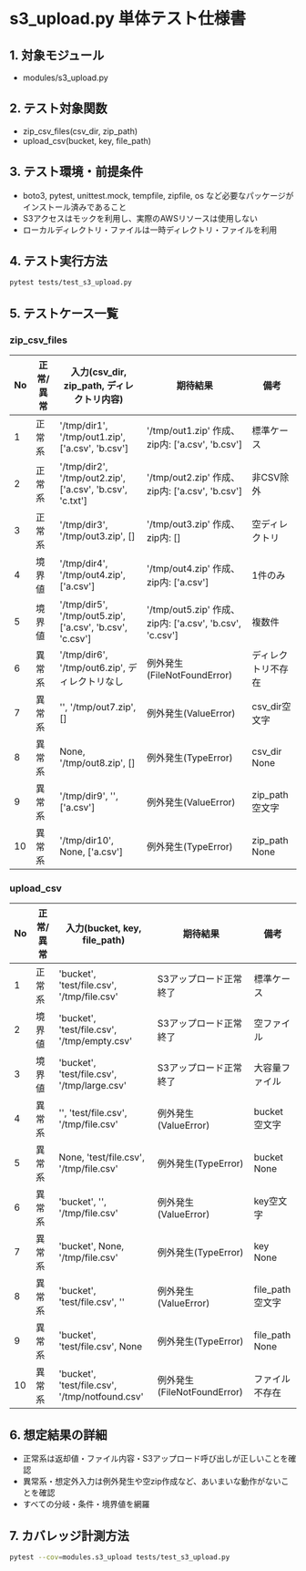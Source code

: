# s3_upload.py 単体テスト仕様書

## 1. 対象モジュール
- modules/s3_upload.py

## 2. テスト対象関数
- zip_csv_files(csv_dir, zip_path)
- upload_csv(bucket, key, file_path)

## 3. テスト環境・前提条件
- boto3, pytest, unittest.mock, tempfile, zipfile, os など必要なパッケージがインストール済みであること
- S3アクセスはモックを利用し、実際のAWSリソースは使用しない
- ローカルディレクトリ・ファイルは一時ディレクトリ・ファイルを利用

## 4. テスト実行方法
```sh
pytest tests/test_s3_upload.py
```

## 5. テストケース一覧

### zip_csv_files
| No | 正常/異常 | 入力(csv_dir, zip_path, ディレクトリ内容) | 期待結果 | 備考 |
|----|----------|------------------------------------------|----------|------|
| 1  | 正常系   | '/tmp/dir1', '/tmp/out1.zip', ['a.csv', 'b.csv'] | '/tmp/out1.zip' 作成、zip内: ['a.csv', 'b.csv'] | 標準ケース |
| 2  | 正常系   | '/tmp/dir2', '/tmp/out2.zip', ['a.csv', 'b.csv', 'c.txt'] | '/tmp/out2.zip' 作成、zip内: ['a.csv', 'b.csv'] | 非CSV除外 |
| 3  | 正常系   | '/tmp/dir3', '/tmp/out3.zip', [] | '/tmp/out3.zip' 作成、zip内: [] | 空ディレクトリ |
| 4  | 境界値   | '/tmp/dir4', '/tmp/out4.zip', ['a.csv'] | '/tmp/out4.zip' 作成、zip内: ['a.csv'] | 1件のみ |
| 5  | 境界値   | '/tmp/dir5', '/tmp/out5.zip', ['a.csv', 'b.csv', 'c.csv'] | '/tmp/out5.zip' 作成、zip内: ['a.csv', 'b.csv', 'c.csv'] | 複数件 |
| 6  | 異常系   | '/tmp/dir6', '/tmp/out6.zip', ディレクトリなし | 例外発生(FileNotFoundError) | ディレクトリ不存在 |
| 7  | 異常系   | '', '/tmp/out7.zip', [] | 例外発生(ValueError) | csv_dir空文字 |
| 8  | 異常系   | None, '/tmp/out8.zip', [] | 例外発生(TypeError) | csv_dir None |
| 9  | 異常系   | '/tmp/dir9', '', ['a.csv'] | 例外発生(ValueError) | zip_path空文字 |
| 10 | 異常系   | '/tmp/dir10', None, ['a.csv'] | 例外発生(TypeError) | zip_path None |

### upload_csv
| No | 正常/異常 | 入力(bucket, key, file_path) | 期待結果 | 備考 |
|----|----------|-----------------------------|----------|------|
| 1  | 正常系   | 'bucket', 'test/file.csv', '/tmp/file.csv' | S3アップロード正常終了 | 標準ケース |
| 2  | 境界値   | 'bucket', 'test/file.csv', '/tmp/empty.csv' | S3アップロード正常終了 | 空ファイル |
| 3  | 境界値   | 'bucket', 'test/file.csv', '/tmp/large.csv' | S3アップロード正常終了 | 大容量ファイル |
| 4  | 異常系   | '', 'test/file.csv', '/tmp/file.csv' | 例外発生(ValueError) | bucket空文字 |
| 5  | 異常系   | None, 'test/file.csv', '/tmp/file.csv' | 例外発生(TypeError) | bucket None |
| 6  | 異常系   | 'bucket', '', '/tmp/file.csv' | 例外発生(ValueError) | key空文字 |
| 7  | 異常系   | 'bucket', None, '/tmp/file.csv' | 例外発生(TypeError) | key None |
| 8  | 異常系   | 'bucket', 'test/file.csv', '' | 例外発生(ValueError) | file_path空文字 |
| 9  | 異常系   | 'bucket', 'test/file.csv', None | 例外発生(TypeError) | file_path None |
| 10 | 異常系   | 'bucket', 'test/file.csv', '/tmp/notfound.csv' | 例外発生(FileNotFoundError) | ファイル不存在 |

## 6. 想定結果の詳細
- 正常系は返却値・ファイル内容・S3アップロード呼び出しが正しいことを確認
- 異常系・想定外入力は例外発生や空zip作成など、あいまいな動作がないことを確認
- すべての分岐・条件・境界値を網羅

## 7. カバレッジ計測方法
```sh
pytest --cov=modules.s3_upload tests/test_s3_upload.py
```
